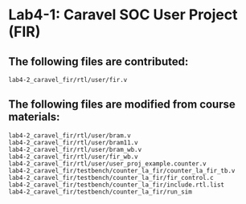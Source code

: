 # Lab4-1: Caravel SOC User Project (FIR)

## The following files are contributed:  
```
lab4-2_caravel_fir/rtl/user/fir.v
```

## The following files are modified from course materials:
```
lab4-2_caravel_fir/rtl/user/bram.v
lab4-2_caravel_fir/rtl/user/bram11.v
lab4-2_caravel_fir/rtl/user/bram_wb.v
lab4-2_caravel_fir/rtl/user/fir_wb.v
lab4-2_caravel_fir/rtl/user/user_proj_example.counter.v
lab4-2_caravel_fir/testbench/counter_la_fir/counter_la_fir_tb.v
lab4-2_caravel_fir/testbench/counter_la_fir/fir_control.c
lab4-2_caravel_fir/testbench/counter_la_fir/include.rtl.list
lab4-2_caravel_fir/testbench/counter_la_fir/run_sim
```
